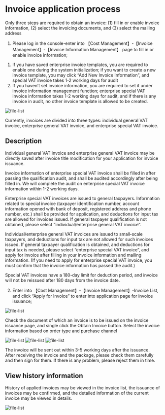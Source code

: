 # Invoice application process
Only three steps are required to obtain an invoice: (1) fill in or enable invoice information, (2) select the invoicing documents, and (3) select the mailing address

1. Please log in the console-enter into 【Cost Management】-【Invoice Management】-【Invoice Information Management】 page to fill in or enable invoice information;
1) If you have saved enterprise invoice templates, you are required to enable one during the system initialization; if you want to create a new invoice template, you may click “Add New Invoice Information”, and special VAT invoice takes 1-2 working days for audit
2) If you haven’t set invoice information, you are required to set it under invoice information management function; enterprise special VAT invoice information takes 1-2 working days for audit, and if there is any invoice in audit, no other invoice template is allowed to be created.

![file-list](https://github.com/jdcloudcom/cn/blob/edit/image/Invoice/%E7%94%B3%E8%AF%B7%E5%8F%91%E7%A5%A81.png)

Currently, invoices are divided into three types: individual general VAT invoice, enterprise general VAT invoice, and enterprise special VAT invoice.

## Description
Individual general VAT invoice and enterprise general VAT invoice may be directly saved after invoice title modification for your application for invoice issuance.

Invoice information of enterprise special VAT invoice shall be filled in after passing the qualification audit, and shall be audited accordingly after being filled in. We will complete the audit on enterprise special VAT invoice information within 1-2 working days.

Enterprise special VAT invoices are issued to general taxpayers. Information related to special invoice (taxpayer identification number, account information opened with bank of deposit, registered address and phone number, etc.) shall be provided for application, and deductions for input tax are allowed for invoices issued. If general taxpayer qualification is not obtained, please select “individual/enterprise general VAT invoice”.

Individual/enterprise general VAT invoices are issued to small-scale taxpayers, and deductions for input tax are not allowed for such invoices issued. If general taxpayer qualification is obtained, and deductions for input tax is needed, please select “enterprise special VAT invoice”, and apply for invoice after filling in your invoice information and mailing information. (If you need to apply for enterprise special VAT invoice, you must confirm that the invoice information has passed the audit.)

Special VAT invoices have a 180-day limit for deduction period, and invoice will not be reissued after 180 days from the invoice date.

2. Enter into 【Cost Management】-【Invoice Management】-Invoice List, and click “Apply for Invoice” to enter into application page for invoice issuance;

![file-list](https://github.com/jdcloudcom/cn/blob/edit/image/Invoice/%E7%94%B3%E8%AF%B7%E5%8F%91%E7%A5%A82.jpg)

Check the document of which an invoice is to be issued on the invoice issuance page, and single click the Obtain Invoice button. Select the invoice information based on order type and purchase channel

![file-list](https://github.com/jdcloudcom/cn/blob/edit/image/Invoice/%E7%94%B3%E8%AF%B7%E5%8F%91%E7%A5%A83.jpg)
![file-list](https://github.com/jdcloudcom/cn/blob/edit/image/Invoice/%E7%94%B3%E8%AF%B7%E5%8F%91%E7%A5%A84.jpg)
![file-list](https://github.com/jdcloudcom/cn/blob/edit/image/Invoice/%E7%94%B3%E8%AF%B7%E5%8F%91%E7%A5%A85.png)

The invoice will be sent out within 3-5 working days after the issuance. After receiving the invoice and the package, please check them carefully and then sign for them. If there is any problem, please reject them in time.

## View history information
History of applied invoices may be viewed in the invoice list, the issuance of invoices may be confirmed, and the detailed information of the current invoice may be viewed in details.

![file-list](https://github.com/jdcloudcom/cn/blob/edit/image/Invoice/%E7%94%B3%E8%AF%B7%E5%8F%91%E7%A5%A86.jpg)
